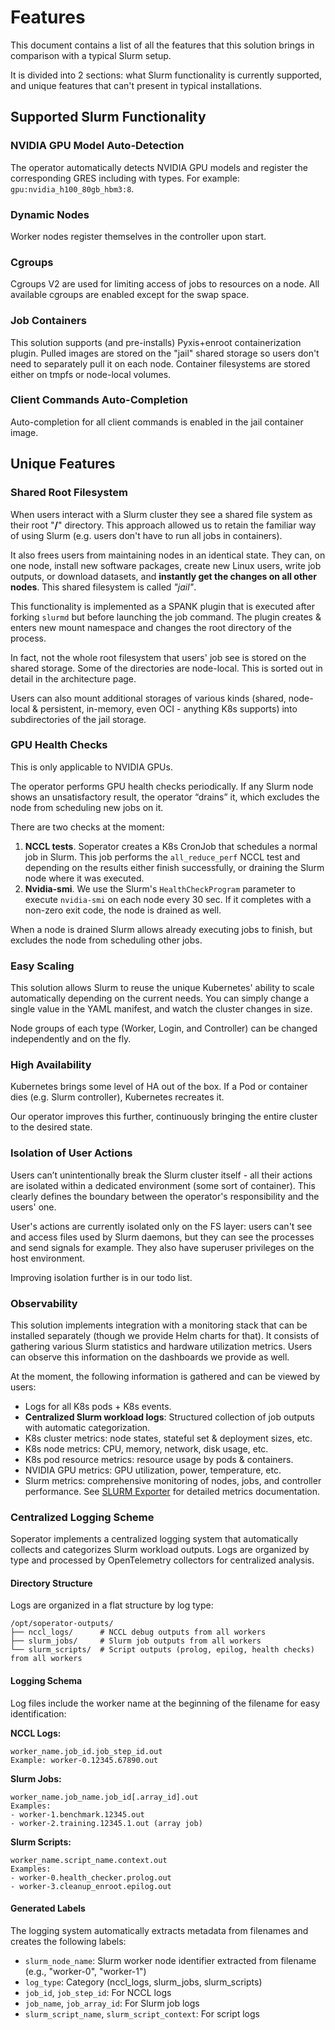 # Features
This document contains a list of all the features that this solution brings in comparison with a typical Slurm setup.

It is divided into 2 sections: what Slurm functionality is currently supported, and unique features that can't present
in typical installations.



## Supported Slurm Functionality


### NVIDIA GPU Model Auto-Detection
The operator automatically detects NVIDIA GPU models and register the corresponding GRES including with types. For 
example: `gpu:nvidia_h100_80gb_hbm3:8`.


### Dynamic Nodes
Worker nodes register themselves in the controller upon start.


### Cgroups
Cgroups V2 are used for limiting access of jobs to resources on a node. All available cgroups are enabled except for the 
swap space.


### Job Containers
This solution supports (and pre-installs) Pyxis+enroot containerization plugin. Pulled images are stored on the "jail" 
shared storage so users don't need to separately pull it on each node. Container filesystems are stored either on tmpfs 
or node-local volumes.


### Client Commands Auto-Completion
Auto-completion for all client commands is enabled in the jail container image.



## Unique Features


### Shared Root Filesystem
When users interact with a Slurm cluster they see a shared file system as their root "**/**" directory. This approach
allowed us to retain the familiar way of using Slurm (e.g. users don't have to run all jobs in containers).

It also frees users from maintaining nodes in an identical state. They can, on one node, install new software packages,
create new Linux users, write job outputs, or download datasets, and **instantly get the changes on all other nodes**.
This shared filesystem is called *"jail"*.

This functionality is implemented as a SPANK plugin that is executed after forking `slurmd` but before launching the job
command. The plugin creates & enters new mount namespace and changes the root directory of the process.

In fact, not the whole root filesystem that users' job see is stored on the shared storage. Some of the directories are 
node-local. This is sorted out in detail in the architecture page.

Users can also mount additional storages of various kinds (shared, node-local & persistent, in-memory, even OCI - 
anything K8s supports) into subdirectories of the jail storage.


### GPU Health Checks
This is only applicable to NVIDIA GPUs.

The operator performs GPU health checks periodically. If any Slurm node shows an unsatisfactory result, the operator
“drains” it, which excludes the node from scheduling new jobs on it.

There are two checks at the moment:
1. **NCCL tests**. Soperator creates a K8s CronJob that schedules a normal job in Slurm. This job performs the 
`all_reduce_perf` NCCL test and depending on the results either finish successfully, or draining the Slurm node where it
was executed.
2. **Nvidia-smi**. We use the Slurm's `HealthCheckProgram` parameter to execute `nvidia-smi` on each node every 30 sec.
If it completes with a non-zero exit code, the node is drained as well.

When a node is drained Slurm allows already executing jobs to finish, but excludes the node from scheduling other jobs.


### Easy Scaling
This solution allows Slurm to reuse the unique Kubernetes' ability to scale automatically depending on the current
needs. You can simply change a single value in the YAML manifest, and watch the cluster changes in size.

Node groups of each type (Worker, Login, and Controller) can be changed independently and on the fly.


### High Availability
Kubernetes brings some level of HA out of the box. If a Pod or container dies (e.g. Slurm controller), Kubernetes
recreates it.

Our operator improves this further, continuously bringing the entire cluster to the desired state.


### Isolation of User Actions
Users can’t unintentionally break the Slurm cluster itself - all their actions are isolated within a dedicated
environment (some sort of container). This clearly defines the boundary between the operator's responsibility and the
users' one.

User's actions are currently isolated only on the FS layer: users can't see and access files used by Slurm daemons, but
they can see the processes and send signals for example. They also have superuser privileges on the host environment.

Improving isolation further is in our todo list.


### Observability
This solution implements integration with a monitoring stack that can be installed separately (though we provide Helm
charts for that). It consists of gathering various Slurm statistics and hardware utilization metrics. Users can observe
this information on the dashboards we provide as well.

At the moment, the following information is gathered and can be viewed by users:
- Logs for all K8s pods + K8s events.
- **Centralized Slurm workload logs**: Structured collection of job outputs with automatic categorization.
- K8s cluster metrics: node states, stateful set & deployment sizes, etc.
- K8s node metrics: CPU, memory, network, disk usage, etc.
- K8s pod resource metrics: resource usage by pods & containers.
- NVIDIA GPU metrics: GPU utilization, power, temperature, etc.
- Slurm metrics: comprehensive monitoring of nodes, jobs, and controller performance. See [SLURM Exporter](slurm-exporter.md) for detailed metrics documentation.


### Centralized Logging Scheme

Soperator implements a centralized logging system that automatically collects and categorizes Slurm workload outputs. Logs are organized by type and processed by OpenTelemetry collectors for centralized analysis.

#### Directory Structure

Logs are organized in a flat structure by log type:

```
/opt/soperator-outputs/
├── nccl_logs/      # NCCL debug outputs from all workers
├── slurm_jobs/     # Slurm job outputs from all workers
└── slurm_scripts/  # Script outputs (prolog, epilog, health checks) from all workers
```

#### Logging Schema

Log files include the worker name at the beginning of the filename for easy identification:

**NCCL Logs:**
```
worker_name.job_id.job_step_id.out
Example: worker-0.12345.67890.out
```

**Slurm Jobs:**
```
worker_name.job_name.job_id[.array_id].out
Examples:
- worker-1.benchmark.12345.out
- worker-2.training.12345.1.out (array job)
```

**Slurm Scripts:**
```
worker_name.script_name.context.out
Examples:
- worker-0.health_checker.prolog.out
- worker-3.cleanup_enroot.epilog.out
```

#### Generated Labels

The logging system automatically extracts metadata from filenames and creates the following labels:

- `slurm_node_name`: Slurm worker node identifier extracted from filename (e.g., "worker-0", "worker-1")
- `log_type`: Category (nccl_logs, slurm_jobs, slurm_scripts)
- `job_id`, `job_step_id`: For NCCL logs
- `job_name`, `job_array_id`: For Slurm job logs
- `slurm_script_name`, `slurm_script_context`: For script logs

